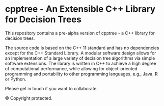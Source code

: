 # cpptree - An Extensible C++ Library for Decision Trees

This repository contains a pre-alpha version of cpptree - a C++ library for decision trees.

The source code is based on the C++ 11 standard and has no dependencies except for the C++ Standard Library.
A modular software design allows for an implementation of a large variety of decision tree algorithms via simple software extensions.
The library is written in C++ to achieve a high degree of computational performance, while allowing for object-oriented programming and portability to other programming languages, e.g., Java, R or Python.

Please get in touch if you want to collaborate. 

© Copyright protected.
